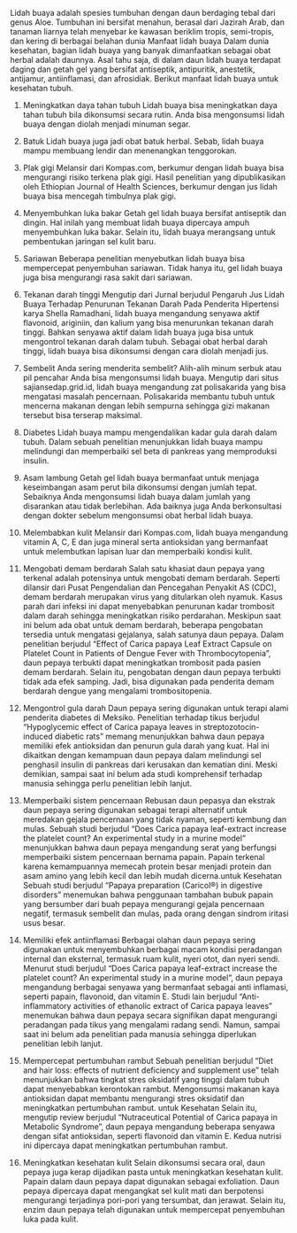 Lidah buaya adalah spesies tumbuhan dengan daun berdaging tebal dari genus Aloe. Tumbuhan ini bersifat menahun, berasal dari Jazirah Arab, dan tanaman liarnya telah menyebar ke kawasan beriklim tropis, semi-tropis, dan kering di berbagai belahan dunia
Manfaat lidah buaya Dalam dunia kesehatan, bagian lidah buaya yang banyak dimanfaatkan sebagai obat herbal adalah daunnya. 
Asal tahu saja, di dalam daun lidah buaya terdapat daging dan getah gel yang bersifat antiseptik, antipuritik, anestetik,
antijamur, antiinflamasi, dan afrosidiak.  Berikut manfaat lidah buaya untuk kesehatan tubuh.
1. Meningkatkan daya tahan tubuh  Lidah buaya bisa meningkatkan daya tahan tubuh bila dikonsumsi secara rutin. Anda bisa mengonsumsi
 lidah buaya dengan diolah menjadi minuman segar.
2. Batuk  Lidah buaya juga jadi obat batuk herbal. Sebab, lidah buaya mampu membuang lendir dan menenangkan tenggorokan.
3. Plak gigi  Melansir dari Kompas.com, berkumur dengan lidah buaya bisa mengurangi risiko terkena plak gigi.  Hasil penelitian yang dipublikasikan
 oleh Ethiopian Journal of Health Sciences, berkumur dengan jus lidah buaya bisa mencegah timbulnya plak gigi. 
4. Menyembuhkan luka bakar  Getah gel lidah buaya bersifat antiseptik dan dingin. Hal inilah yang membuat lidah buaya dipercaya ampuh menyembuhkan
 luka bakar.  Selain itu, lidah buaya merangsang untuk pembentukan jaringan sel kulit baru. 
5. Sariawan  Beberapa penelitian menyebutkan lidah buaya bisa mempercepat penyembuhan sariawan. Tidak hanya itu, gel lidah buaya juga bisa mengurangi 
 rasa sakit dari sariawan.
6. Tekanan darah tinggi  Mengutip dari Jurnal berjudul Pengaruh Jus Lidah Buaya Terhadap Penurunan Tekanan Darah Pada Penderita Hipertensi karya Shella
 Ramadhani, lidah buaya mengandung senyawa aktif flavonoid, ariginiin, dan kalium yang bisa menurunkan tekanan darah tinggi.  Bahkan senyawa aktif dalam
 lidah buaya juga bisa untuk mengontrol tekanan darah dalam tubuh. Sebagai obat herbal darah tinggi, lidah buaya bisa dikonsumsi dengan cara diolah menjadi jus.  
7. Sembelit  Anda sering menderita sembelit? Alih-alih minum serbuk atau pil pencahar Anda bisa mengonsumsi lidah buaya.  Mengutip dari situs sajiansedap.grid.id,
 lidah buaya mengandung zat polisakarida yang bisa mengatasi masalah pencernaan.  Polisakarida membantu tubuh untuk mencerna makanan dengan lebih sempurna
 sehingga gizi makanan tersebut bisa terserap maksimal. 
8. Diabetes  Lidah buaya mampu mengendalikan kadar gula darah dalam tubuh. Dalam sebuah penelitian menunjukkan lidah buaya mampu melindungi dan memperbaiki sel
 beta di pankreas yang memproduksi insulin.
9. Asam lambung  Getah gel lidah buaya bermanfaat untuk menjaga keseimbangan asam perut bila dikonsumsi dengan jumlah tepat.  Sebaiknya Anda mengonsumsi lidah
 buaya dalam jumlah yang disarankan atau tidak berlebihan. Ada baiknya juga Anda berkonsultasi dengan dokter sebelum mengonsumsi obat herbal lidah buaya.
10. Melembabkan kulit  Melansir dari Kompas.com, lidah buaya mengandung vitamin A, C, E dan juga mineral serta antioksidan yang bermanfaat untuk melembutkan 
  lapisan luar dan memperbaiki kondisi kulit. 

1. Mengobati demam berdarah Salah satu khasiat daun pepaya yang terkenal adalah potensinya untuk mengobati demam berdarah. 
Seperti dilansir dari Pusat Pengendalian dan Pencegahan Penyakit AS (CDC), demam berdarah merupakan virus yang ditularkan 
oleh nyamuk. Kasus parah dari infeksi ini dapat menyebabkan penurunan kadar trombosit dalam darah sehingga meningkatkan risiko perdarahan.
Meskipun saat ini belum ada obat untuk demam berdarah, beberapa pengobatan tersedia untuk mengatasi gejalanya, salah satunya daun pepaya.
Dalam penelitian berjudul “Effect of Carica papaya Leaf Extract Capsule on Platelet Count in Patients of Dengue Fever with Thrombocytopenia”, 
daun pepaya terbukti dapat meningkatkan trombosit pada pasien demam berdarah. Selain itu, pengobatan dengan daun pepaya terbukti tidak ada efek samping. 
Jadi, bisa digunakan pada penderita demam berdarah dengue yang mengalami trombositopenia. 
2. Mengontrol gula darah Daun pepaya sering digunakan untuk terapi alami penderita diabetes di Meksiko. Penelitian terhadap tikus berjudul “Hypoglycemic 
effect of Carica papaya leaves in streptozotocin-induced diabetic rats” memang menunjukkan bahwa daun pepaya memiliki efek antioksidan dan penurun gula 
darah yang kuat. Hal ini dikaitkan dengan kemampuan daun pepaya dalam melindungi sel penghasil insulin di pankreas dari kerusakan dan kematian dini. Meski 
demikian, sampai saat ini belum ada studi komprehensif terhadap manusia sehingga perlu penelitian lebih lanjut. 
3. Memperbaiki sistem pencernaan Rebusan daun pepasya dan ekstrak daun pepaya sering digunakan sebagai terapi alternatif untuk meredakan gejala pencernaan 
yang tidak nyaman, seperti kembung dan mulas. Sebuah studi berjudul “Does Carica papaya leaf-extract increase the platelet count? An experimental study in 
a murine model” menunjukkan bahwa daun pepaya mengandung serat yang berfungsi memperbaiki sistem pencernaan bernama papain. Papain terkenal karena kemampuannya 
memecah protein besar menjadi protein dan asam amino yang lebih kecil dan lebih mudah dicerna.untuk Kesehatan Sebuah studi berjudul “Papaya preparation (Caricol®) 
in digestive disorders” menemukan bahwa penggunaan tambahan bubuk papain yang bersumber dari buah pepaya mengurangi gejala pencernaan negatif, termasuk sembelit 
dan mulas, pada orang dengan sindrom iritasi usus besar.
4. Memiliki efek antiinflamasi Berbagai olahan daun pepaya sering digunakan untuk menyembuhkan berbagai macam kondisi peradangan internal dan eksternal, 
termasuk ruam kulit, nyeri otot, dan nyeri sendi. Menurut studi berjudul “Does Carica papaya leaf-extract increase the platelet count? An experimental study 
in a murine model”, daun pepaya mengandung berbagai senyawa yang bermanfaat sebagai anti inflamasi, seperti papain, flavonoid, dan vitamin E. Studi lain 
berjudul “Anti-inflammatory activities of ethanolic extract of Carica papaya leaves” menemukan bahwa daun pepaya secara signifikan dapat mengurangi 
peradangan pada tikus yang mengalami radang sendi. Namun, sampai saat ini belum ada penelitian pada manusia sehingga diperlukan penelitian lebih lanjut.
5. Mempercepat pertumbuhan rambut Sebuah penelitian berjudul “Diet and hair loss: effects of nutrient deficiency and supplement use” telah menunjukkan bahwa
tingkat stres oksidatif yang tinggi dalam tubuh dapat menyebabkan kerontokan rambut. Mengonsumsi makanan kaya antioksidan dapat membantu mengurangi stres 
oksidatif dan meningkatkan pertumbuhan rambut. untuk Kesehatan Selain itu, mengutip review berjudul “Nutraceutical Potential of Carica
papaya in Metabolic Syndrome”, daun pepaya mengandung beberapa senyawa dengan sifat antioksidan, seperti flavonoid dan vitamin E. 
Kedua nutrisi ini dipercaya dapat meningkatkan pertumbuhan rambut. 
6. Meningkatkan kesehatan kulit Selain dikonsumsi secara oral, daun pepaya
juga kerap dijadikan pasta untuk meningkatkan kesehatan kulit. Papain dalam daun pepaya dapat digunakan sebagai exfoliation. Daun pepaya dipercaya dapat 
mengangkat sel kulit mati dan berpotensi mengurangi terjadinya pori-pori yang tersumbat, dan jerawat. Selain itu, enzim daun pepaya telah digunakan untuk 
mempercepat penyembuhan luka pada kulit.

